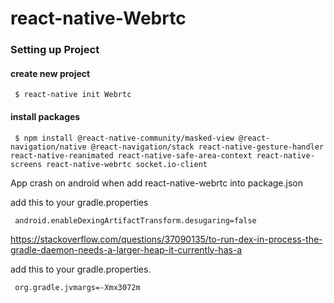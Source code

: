 # react-native-Webrtc

### Setting up Project

#### create new project 
     $ react-native init Webrtc

#### install packages
     $ npm install @react-native-community/masked-view @react-navigation/native @react-navigation/stack react-native-gesture-handler react-native-reanimated react-native-safe-area-context react-native-screens react-native-webrtc socket.io-client 

   App crash on android when add react-native-webrtc into package.json
     
   add this to your gradle.properties

     android.enableDexingArtifactTransform.desugaring=false
   
   https://stackoverflow.com/questions/37090135/to-run-dex-in-process-the-gradle-daemon-needs-a-larger-heap-it-currently-has-a

   add this to your gradle.properties.

     org.gradle.jvmargs=-Xmx3072m
